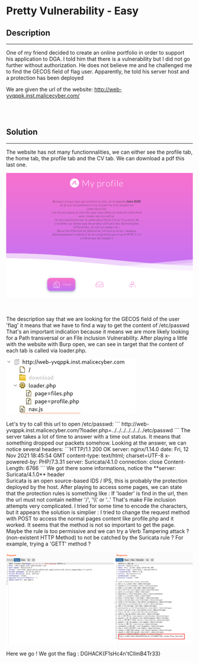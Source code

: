 # Pretty Vulnerability  - Easy

## Description
___
<p>One of my friend decided to create an online portfolio in order to support his application to DGA. I told him that there is a vulnerability but I did not go further without authorization. He does not believe me and he challenged me to find the GECOS field of flag user. Apparently, he told his server host and a protection has been deployed</p>

We are given the url of the website: http://web-yvqppk.inst.malicecyber.com/


<br>
<br>

## Solution
___
The website has not many functionnalities, we can either see the profile tab, the home tab, the profile tab and the CV tab. We can download a pdf this last one.

<p align="center">
  <img src="../Images/1.png" width="650" />
</p>

<br>

The description say that we are looking for the GECOS field of the user 'flag' it means that we have to find a way to get the content of /etc/passwd
That's an important indication because it means we are more likely looking for a Path transversal or an File inclusion Vulnerability.
After playing a little with the website with Burp open, we can see in target that the content of each tab is called via loader.php.<br>

  <img src="../Images/2.png" width="350" />

<br>
<br>
Let's try to call this url to open /etc/passwd:
```
http://web-yvqppk.inst.malicecyber.com/?loader.php=../../../../../../../etc/passwd
```
The server takes a lot of time to answer with a time out status. It means that something dropped our packets somehow. Looking at the answer, we can notice several headers:
```HTTP/1.1 200 OK
server: nginx/1.14.0
date: Fri, 12 Nov 2021 18:45:54 GMT
content-type: text/html; charset=UTF-8
x-powered-by: PHP/7.3.31
server: Suricata/4.1.0
connection: close
Content-Length: 6766
```
We got there some informations, notice the **server: Suricata/4.1.0** header<br>
Suricata is an open source-based IDS / IPS, this is probably the protection deployed by the host. After playing to access some pages, we can state that the protection rules is something like :
If 'loader' is find in the url, then the url must not contain neither '/', '\\' or '..' That's make File inclusion attempts very complicated.
I tried for some time to encode the characters, but it appears the solution is simplier :
I tried to change the request method with POST to access the normal pages content like profile.php and it worked. It seems that the method is not so important to get the page.
Maybe the rule is too permissive and we can try a Verb Tampering attack ? (non-existent HTTP Method) to not be catched by the Suricata rule ? For example, trying a 'GETT' method ?

<p align="center">
  <img src="../Images/3.png" width="800" />
</p>

Here we go ! We got the flag : DGHACK{F1sHc4n'tClImB4Tr33}
